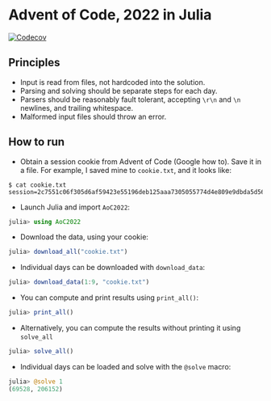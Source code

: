 # Advent of Code, 2022 in Julia

[![Codecov](https://codecov.io/gh/jakobnissen/AoC2022/branch/master/graph/badge.svg)](https://codecov.io/gh/jakobnissen/AoC2022)

## Principles
* Input is read from files, not hardcoded into the solution.
* Parsing and solving should be separate steps for each day.
* Parsers should be reasonably fault tolerant, accepting `\r\n` and `\n` newlines,
  and trailing whitespace.
* Malformed input files should throw an error.

## How to run
* Obtain a session cookie from Advent of Code (Google how to). Save it in a file.
  For example, I saved mine to `cookie.txt`, and it looks like:

```
$ cat cookie.txt
session=2c7551c06f305d6af59423e55196deb125aaa7305055774d4e809e9dbda5d5618ab5de63fa8d3a73bbc522092d55307a944231b49a3658bc31720af6c1ff1654
```

* Launch Julia and import `AoC2022`:
```julia
julia> using AoC2022
```

* Download the data, using your cookie:
```julia
julia> download_all("cookie.txt")
```

* Individual days can be downloaded with `download_data`:
```julia
julia> download_data(1:9, "cookie.txt")
```

* You can compute and print results using `print_all()`:
```julia
julia> print_all()
```

* Alternatively, you can compute the results without printing it using `solve_all`
```julia
julia> solve_all()
```

* Individual days can be loaded and solve with the `@solve` macro:
```julia
julia> @solve 1
(69528, 206152)
```
